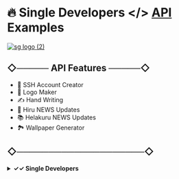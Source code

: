 # 🔥 Single Developers </> [API](https://api.single-developers.software) Examples

[![sg logo (2)](https://user-images.githubusercontent.com/85282650/147440088-36b86193-0cbb-4c3a-854a-45b30bb3d05c.png)](https://t.me/SingleDevelopers)

## ◇───── API Features ─────◇

- 🚀 SSH Account Creator 
- 🎨 Logo Maker
- ✍️ Hand Writing 
- 🔔 Hiru NEWS Updates
- 📚 Helakuru NEWS Updates
- 🏞 Wallpaper Generator 

## ◇────────────────────◇


<details>
  <summary><b>✓✓ Single Developers </></b></summary>
<br/>

<p><span><img src="https://user-images.githubusercontent.com/85282650/148240068-3e373f51-c8d1-425a-a75c-7c3728ee37fe.gif" alt=""/></span></p>
</details>

